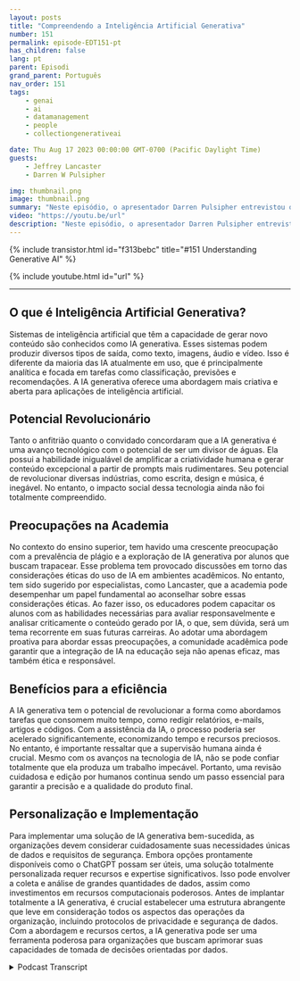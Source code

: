 ```yaml
---
layout: posts
title: "Compreendendo a Inteligência Artificial Generativa"
number: 151
permalink: episode-EDT151-pt
has_children: false
lang: pt
parent: Episodi
grand_parent: Português
nav_order: 151
tags:
    - genai
    - ai
    - datamanagement
    - people
    - collectiongenerativeai

date: Thu Aug 17 2023 00:00:00 GMT-0700 (Pacific Daylight Time)
guests:
    - Jeffrey Lancaster
    - Darren W Pulsipher

img: thumbnail.png
image: thumbnail.png
summary: "Neste episódio, o apresentador Darren Pulsipher entrevistou o Dr. Jeffrey Lancaster da Dell Technologies. A discussão deles se concentrou na inteligência artificial generativa e seu potencial impacto."
video: "https://youtu.be/url"
description: "Neste episódio, o apresentador Darren Pulsipher entrevistou o Dr. Jeffrey Lancaster da Dell Technologies. A discussão deles se concentrou na inteligência artificial generativa e seu potencial impacto."
---
```


<div>
{% include transistor.html id="f313bebc" title="#151 Understanding Generative AI" %}

{% include youtube.html id="url" %}
</div>

---

## O que é Inteligência Artificial Generativa?

Sistemas de inteligência artificial que têm a capacidade de gerar novo conteúdo são conhecidos como IA generativa. Esses sistemas podem produzir diversos tipos de saída, como texto, imagens, áudio e vídeo. Isso é diferente da maioria das IA atualmente em uso, que é principalmente analítica e focada em tarefas como classificação, previsões e recomendações. A IA generativa oferece uma abordagem mais criativa e aberta para aplicações de inteligência artificial.

## Potencial Revolucionário

Tanto o anfitrião quanto o convidado concordaram que a IA generativa é uma avanço tecnológico com o potencial de ser um divisor de águas. Ela possui a habilidade inigualável de amplificar a criatividade humana e gerar conteúdo excepcional a partir de prompts mais rudimentares. Seu potencial de revolucionar diversas indústrias, como escrita, design e música, é inegável. No entanto, o impacto social dessa tecnologia ainda não foi totalmente compreendido.

## Preocupações na Academia

No contexto do ensino superior, tem havido uma crescente preocupação com a prevalência de plágio e a exploração de IA generativa por alunos que buscam trapacear. Esse problema tem provocado discussões em torno das considerações éticas do uso de IA em ambientes acadêmicos. No entanto, tem sido sugerido por especialistas, como Lancaster, que a academia pode desempenhar um papel fundamental ao aconselhar sobre essas considerações éticas. Ao fazer isso, os educadores podem capacitar os alunos com as habilidades necessárias para avaliar responsavelmente e analisar criticamente o conteúdo gerado por IA, o que, sem dúvida, será um tema recorrente em suas futuras carreiras. Ao adotar uma abordagem proativa para abordar essas preocupações, a comunidade acadêmica pode garantir que a integração de IA na educação seja não apenas eficaz, mas também ética e responsável.

## Benefícios para a eficiência

A IA generativa tem o potencial de revolucionar a forma como abordamos tarefas que consomem muito tempo, como redigir relatórios, e-mails, artigos e códigos. Com a assistência da IA, o processo poderia ser acelerado significantemente, economizando tempo e recursos preciosos. No entanto, é importante ressaltar que a supervisão humana ainda é crucial. Mesmo com os avanços na tecnologia de IA, não se pode confiar totalmente que ela produza um trabalho impecável. Portanto, uma revisão cuidadosa e edição por humanos continua sendo um passo essencial para garantir a precisão e a qualidade do produto final.

## Personalização e Implementação

Para implementar uma solução de IA generativa bem-sucedida, as organizações devem considerar cuidadosamente suas necessidades únicas de dados e requisitos de segurança. Embora opções prontamente disponíveis como o ChatGPT possam ser úteis, uma solução totalmente personalizada requer recursos e expertise significativos. Isso pode envolver a coleta e análise de grandes quantidades de dados, assim como investimentos em recursos computacionais poderosos. Antes de implantar totalmente a IA generativa, é crucial estabelecer uma estrutura abrangente que leve em consideração todos os aspectos das operações da organização, incluindo protocolos de privacidade e segurança de dados. Com a abordagem e recursos certos, a IA generativa pode ser uma ferramenta poderosa para organizações que buscam aprimorar suas capacidades de tomada de decisões orientadas por dados.



<details>
<summary> Podcast Transcript </summary>

<p></p>

</details>
